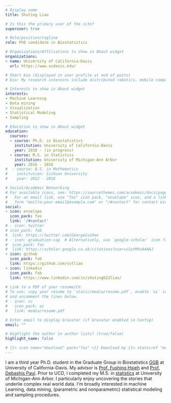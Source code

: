 ```yaml
---
# Display name
title: Shuting Liao

# Is this the primary user of the site?
superuser: true

# Role/position/tagline
role: PhD candidate in Biostatistics

# Organizations/Affiliations to show in About widget
organizations:
- name: University of California-Davis
  url: https://www.ucdavis.edu/

# Short bio (displayed in user profile at end of posts)
# bio: My research interests include distributed robotics, mobile computing and programmable matter.

# Interests to show in About widget
interests:
- Machine Learning
- Data mining
- Visualization
- Statistical Modeling
- Sampling

# Education to show in About widget
education:
  courses:
  - course: Ph.D. in Biostatistics
    institution: University of California-Davis
    year: 2018 - (in progress)
  - course: M.S. in Statistics
    institution: University of Michigan-Ann Arbor
    year: 2016 - 2018
#  - course: B.S. in Mathematics
#    institution: Sichuan University 
#    year: 2012 - 2016

# Social/Academic Networking
# For available icons, see: https://sourcethemes.com/academic/docs/page-builder/#icons
#   For an email link, use "fas" icon pack, "envelope" icon, and a link in the
#   form "mailto:your-email@example.com" or "/#contact" for contact widget.
social:
- icon: envelope
  icon_pack: fas
  link: '/#contact'
# - icon: twitter
# icon_pack: fab
#  link: https://twitter.com/GeorgeCushen
# - icon: graduation-cap  # Alternatively, use `google-scholar` icon from `ai` icon pack
#  icon_pack: fas
#  link: https://scholar.google.co.uk/citations?user=sIwtMXoAAAAJ
- icon: github
  icon_pack: fab
  link: https://github.com/sstliao
- icon: linkedin
  icon_pack: fab
  link: https://www.linkedin.com/in/shuting622liao/
  
# Link to a PDF of your resume/CV.
# To use: copy your resume to `static/media/resume.pdf`, enable `ai` icons in `params.toml`, 
# and uncomment the lines below.
# - icon: cv
#   icon_pack: ai
#   link: media/resume.pdf

# Enter email to display Gravatar (if Gravatar enabled in Config)
email: ""

# Highlight the author in author lists? (true/false)
highlight_name: false

# {{< icon name="download" pack="fas" >}} Download my {{< staticref "media/demo_resume.pdf" "newtab" >}}resumé{{< /staticref >}}.
---
```


I am a third year Ph.D. student in the Graduate Group in Biostatistics [GGB](https://biostatistics.ucdavis.edu/) at University of California-Davis. My advisor is [Prof. Fushing Hsieh](https://statistics.ucdavis.edu/people/fushing-hsieh) and [Prof. Debashis Paul](https://statistics.ucdavis.edu/people/debashis-paul). Prior to UCD, I completed my M.S. in [statistics](https://lsa.umich.edu/stats) at University of Michigan-Ann Arbor. I particularly enjoy uncovering the stories that underlie complex real world data. I'm broadly interested in machine Learning, data mining, (parametric and nonparametric) statistical modeling and sampling procedures.


